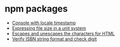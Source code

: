# npm packages

- [Console with locale timestamp](packages/console-locale-timestamp)
- [Expressing file size in a unit system](packages/file-size-format)
- [Escapes and unescapes the characters for HTML](packages/html-escape)
- [Verify ISBN string format and check digit](packages/isbn-verify)
